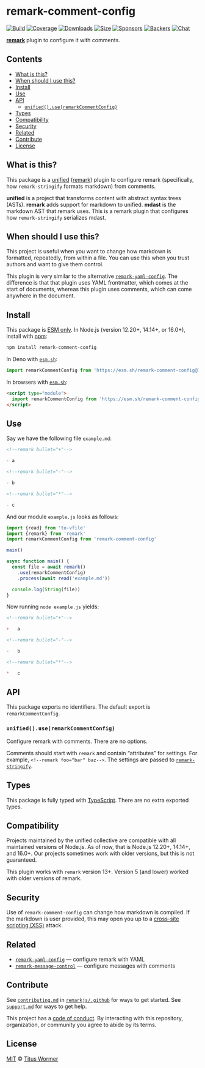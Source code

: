 # remark-comment-config

[![Build][build-badge]][build]
[![Coverage][coverage-badge]][coverage]
[![Downloads][downloads-badge]][downloads]
[![Size][size-badge]][size]
[![Sponsors][sponsors-badge]][collective]
[![Backers][backers-badge]][collective]
[![Chat][chat-badge]][chat]

**[remark][]** plugin to configure it with comments.

## Contents

*   [What is this?](#what-is-this)
*   [When should I use this?](#when-should-i-use-this)
*   [Install](#install)
*   [Use](#use)
*   [API](#api)
    *   [`unified().use(remarkCommentConfig)`](#unifieduseremarkcommentconfig)
*   [Types](#types)
*   [Compatibility](#compatibility)
*   [Security](#security)
*   [Related](#related)
*   [Contribute](#contribute)
*   [License](#license)

## What is this?

This package is a [unified][] ([remark][]) plugin to configure remark
(specifically, how `remark-stringify` formats markdown) from comments.

**unified** is a project that transforms content with abstract syntax trees
(ASTs).
**remark** adds support for markdown to unified.
**mdast** is the markdown AST that remark uses.
This is a remark plugin that configures how `remark-stringify` serializes mdast.

## When should I use this?

This project is useful when you want to change how markdown is formatted,
repeatedly, from within a file.
You can use this when you trust authors and want to give them control.

This plugin is very similar to the alternative
[`remark-yaml-config`][remark-yaml-config].
The difference is that that plugin uses YAML frontmatter, which comes at the
start of documents, whereas this plugin uses comments, which can come anywhere
in the document.

## Install

This package is [ESM only](https://gist.github.com/sindresorhus/a39789f98801d908bbc7ff3ecc99d99c).
In Node.js (version 12.20+, 14.14+, or 16.0+), install with [npm][]:

```sh
npm install remark-comment-config
```

In Deno with [`esm.sh`][esmsh]:

```js
import remarkCommentConfig from 'https://esm.sh/remark-comment-config@7'
```

In browsers with [`esm.sh`][esmsh]:

```html
<script type="module">
  import remarkCommentConfig from 'https://esm.sh/remark-comment-config@7?bundle'
</script>
```

## Use

Say we have the following file `example.md`:

```markdown
<!--remark bullet="+"-->

- a

<!--remark bullet="-"-->

- b

<!--remark bullet="*"-->

- c
```

And our module `example.js` looks as follows:

```js
import {read} from 'to-vfile'
import {remark} from 'remark'
import remarkCommentConfig from 'remark-comment-config'

main()

async function main() {
  const file = await remark()
    .use(remarkCommentConfig)
    .process(await read('example.md'))

  console.log(String(file))
}
```

Now running `node example.js` yields:

```markdown
<!--remark bullet="+"-->

+   a

<!--remark bullet="-"-->

-   b

<!--remark bullet="*"-->

*   c
```

## API

This package exports no identifiers.
The default export is `remarkCommentConfig`.

### `unified().use(remarkCommentConfig)`

Configure remark with comments.
There are no options.

Comments should start with `remark` and contain “attributes” for settings.
For example, `<!--remark foo="bar" baz-->`.
The settings are passed to [`remark-stringify`][stringify-settings].

## Types

This package is fully typed with [TypeScript][].
There are no extra exported types.

## Compatibility

Projects maintained by the unified collective are compatible with all maintained
versions of Node.js.
As of now, that is Node.js 12.20+, 14.14+, and 16.0+.
Our projects sometimes work with older versions, but this is not guaranteed.

This plugin works with `remark` version 13+.
Version 5 (and lower) worked with older versions of remark.

## Security

Use of `remark-comment-config` can change how markdown is compiled.
If the markdown is user provided, this may open you up to a
[cross-site scripting (XSS)][xss] attack.

## Related

*   [`remark-yaml-config`][remark-yaml-config]
    — configure remark with YAML
*   [`remark-message-control`][remark-message-control]
    — configure messages with comments

## Contribute

See [`contributing.md`][contributing] in [`remarkjs/.github`][health] for ways
to get started.
See [`support.md`][support] for ways to get help.

This project has a [code of conduct][coc].
By interacting with this repository, organization, or community you agree to
abide by its terms.

## License

[MIT][license] © [Titus Wormer][author]

<!-- Definitions -->

[build-badge]: https://github.com/remarkjs/remark-comment-config/workflows/main/badge.svg

[build]: https://github.com/remarkjs/remark-comment-config/actions

[coverage-badge]: https://img.shields.io/codecov/c/github/remarkjs/remark-comment-config.svg

[coverage]: https://codecov.io/github/remarkjs/remark-comment-config

[downloads-badge]: https://img.shields.io/npm/dm/remark-comment-config.svg

[downloads]: https://www.npmjs.com/package/remark-comment-config

[size-badge]: https://img.shields.io/bundlephobia/minzip/remark-comment-config.svg

[size]: https://bundlephobia.com/result?p=remark-comment-config

[sponsors-badge]: https://opencollective.com/unified/sponsors/badge.svg

[backers-badge]: https://opencollective.com/unified/backers/badge.svg

[collective]: https://opencollective.com/unified

[chat-badge]: https://img.shields.io/badge/chat-discussions-success.svg

[chat]: https://github.com/remarkjs/remark/discussions

[npm]: https://docs.npmjs.com/cli/install

[esmsh]: https://esm.sh

[health]: https://github.com/remarkjs/.github

[contributing]: https://github.com/remarkjs/.github/blob/HEAD/contributing.md

[support]: https://github.com/remarkjs/.github/blob/HEAD/support.md

[coc]: https://github.com/remarkjs/.github/blob/HEAD/code-of-conduct.md

[license]: license

[author]: https://wooorm.com

[remark]: https://github.com/remarkjs/remark

[unified]: https://github.com/unifiedjs/unified

[typescript]: https://www.typescriptlang.org

[stringify-settings]: https://github.com/remarkjs/remark/blob/HEAD/packages/remark-stringify/readme.md#options

[remark-yaml-config]: https://github.com/remarkjs/remark-yaml-config

[remark-message-control]: https://github.com/remarkjs/remark-message-control

[xss]: https://en.wikipedia.org/wiki/Cross-site_scripting
